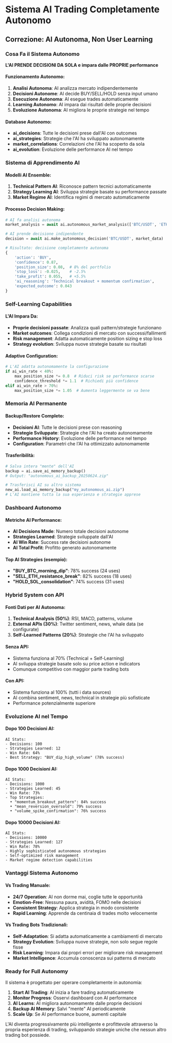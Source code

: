 # Sistema AI Trading Completamente Autonomo

## Correzione: AI Autonoma, Non User Learning

### Cosa Fa il Sistema Autonomo

**L'AI PRENDE DECISIONI DA SOLA e impara dalle PROPRIE performance**

#### Funzionamento Autonomo:
1. **Analisi Autonoma**: AI analizza mercato indipendentemente
2. **Decisioni Autonome**: AI decide BUY/SELL/HOLD senza input umano
3. **Esecuzione Autonoma**: AI esegue trades automaticamente
4. **Learning Autonomo**: AI impara dai risultati delle proprie decisioni
5. **Evoluzione Autonoma**: AI migliora le proprie strategie nel tempo

#### Database Autonomo:
- **ai_decisions**: Tutte le decisioni prese dall'AI con outcomes
- **ai_strategies**: Strategie che l'AI ha sviluppato autonomamente  
- **market_correlations**: Correlazioni che l'AI ha scoperto da sola
- **ai_evolution**: Evoluzione delle performance AI nel tempo

### Sistema di Apprendimento AI

#### Modelli AI Ensemble:
1. **Technical Pattern AI**: Riconosce pattern tecnici automaticamente
2. **Strategy Learning AI**: Sviluppa strategie basate su performance passate
3. **Market Regime AI**: Identifica regimi di mercato automaticamente

#### Processo Decision Making:
```python
# AI fa analisi autonoma
market_analysis = await ai.autonomous_market_analysis(['BTC/USDT', 'ETH/USDT'])

# AI prende decisione indipendente
decision = await ai.make_autonomous_decision('BTC/USDT', market_data)

# Risultato: decisione completamente autonoma
{
    'action': 'BUY',
    'confidence': 0.87,
    'position_size': 0.08,  # 8% del portfolio
    'stop_loss': -0.025,    # -2.5%
    'take_profit': 0.055,   # +5.5%
    'ai_reasoning': 'Technical breakout + momentum confirmation',
    'expected_outcome': 0.043
}
```

### Self-Learning Capabilities

#### L'AI Impara Da:
- **Proprie decisioni passate**: Analizza quali pattern/strategie funzionano
- **Market outcomes**: Collega condizioni di mercato con successi/fallimenti
- **Risk management**: Adatta automaticamente position sizing e stop loss
- **Strategy evolution**: Sviluppa nuove strategie basate su risultati

#### Adaptive Configuration:
```python
# L'AI adatta autonomamente la configurazione
if ai_win_rate < 40%:
    max_position_size *= 0.8  # Riduci risk se performance scarse
    confidence_threshold *= 1.1  # Richiedi più confidence
elif ai_win_rate > 70%:
    max_position_size *= 1.05  # Aumenta leggermente se va bene
```

### Memoria AI Permanente

#### Backup/Restore Completo:
- **Decisioni AI**: Tutte le decisioni prese con reasoning
- **Strategie Sviluppate**: Strategie che l'AI ha creato autonomamente
- **Performance History**: Evoluzione delle performance nel tempo
- **Configuration**: Parametri che l'AI ha ottimizzato autonomamente

#### Trasferibilità:
```python
# Salva intera "mente" dell'AI
backup = ai.save_ai_memory_backup()
# Output: "autonomous_ai_backup_20250624.zip"

# Trasferisci AI su altro sistema
new_ai.load_ai_memory_backup("my_autonomous_ai.zip")
# L'AI mantiene tutta la sua esperienza e strategie apprese
```

### Dashboard Autonomo

#### Metriche AI Performance:
- **AI Decisions Made**: Numero totale decisioni autonome
- **Strategies Learned**: Strategie sviluppate dall'AI
- **AI Win Rate**: Success rate decisioni autonome
- **AI Total Profit**: Profitto generato autonomamente

#### Top AI Strategies (esempio):
- **"BUY_BTC_morning_dip"**: 78% success (24 uses)
- **"SELL_ETH_resistance_break"**: 82% success (18 uses)  
- **"HOLD_SOL_consolidation"**: 74% success (31 uses)

### Hybrid System con API

#### Fonti Dati per AI Autonoma:
1. **Technical Analysis (50%)**: RSI, MACD, patterns, volume
2. **External APIs (30%)**: Twitter sentiment, news, whale data (se configurate)
3. **Self-Learned Patterns (20%)**: Strategie che l'AI ha sviluppato

#### Senza API:
- Sistema funziona al 70% (Technical + Self-Learning)
- AI sviluppa strategie basate solo su price action e indicators
- Comunque competitivo con maggior parte trading bots

#### Con API:
- Sistema funziona al 100% (tutti i data sources)
- AI combina sentiment, news, technical in strategie più sofisticate
- Performance potenzialmente superiore

### Evoluzione AI nel Tempo

#### Dopo 100 Decisioni AI:
```
AI Stats:
- Decisions: 100
- Strategies Learned: 12
- Win Rate: 64%
- Best Strategy: "BUY_dip_high_volume" (78% success)
```

#### Dopo 1000 Decisioni AI:
```
AI Stats:
- Decisions: 1000  
- Strategies Learned: 45
- Win Rate: 73%
- Top Strategies:
  • "momentum_breakout_pattern": 84% success
  • "mean_reversion_oversold": 79% success
  • "volume_spike_confirmation": 76% success
```

#### Dopo 10000 Decisioni AI:
```
AI Stats:
- Decisions: 10000
- Strategies Learned: 127
- Win Rate: 78%
- Highly sophisticated autonomous strategies
- Self-optimized risk management
- Market regime detection capabilities
```

### Vantaggi Sistema Autonomo

#### Vs Trading Manuale:
- **24/7 Operation**: AI non dorme mai, coglie tutte le opportunità
- **Emotion-Free**: Nessuna paura, avidità, FOMO nelle decisioni
- **Consistent Strategy**: Applica strategia in modo consistente
- **Rapid Learning**: Apprende da centinaia di trades molto velocemente

#### Vs Trading Bots Tradizionali:
- **Self-Adaptation**: Si adatta automaticamente a cambiamenti di mercato
- **Strategy Evolution**: Sviluppa nuove strategie, non solo segue regole fisse
- **Risk Learning**: Impara dai propri errori per migliorare risk management
- **Market Intelligence**: Accumula conoscenza sui patterns di mercato

### Ready for Full Autonomy

Il sistema è progettato per operare completamente in autonomia:

1. **Start AI Trading**: AI inizia a fare trading automaticamente
2. **Monitor Progress**: Osservi dashboard con AI performance  
3. **AI Learns**: AI migliora autonomamente dalle proprie decisioni
4. **Backup AI Memory**: Salvi "mente" AI periodicamente
5. **Scale Up**: Se AI performance buone, aumenti capitale

L'AI diventa progressivamente più intelligente e profittevole attraverso la propria esperienza di trading, sviluppando strategie uniche che nessun altro trading bot possiede.